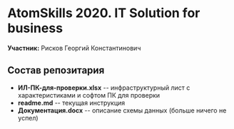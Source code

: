 # AtomSkills 2020. IT Solution for business

**Участник:** Рисков Георгий Константинович


## Состав репозитария

* **ИЛ-ПК-для-проверки.xlsx** -- инфраструктурный лист с характеристиками и софтом ПК для проверки
* **readme.md** -- текущая инструкция
* **Документация.docx** -- описание схемы данных (больше ничего не успел)
